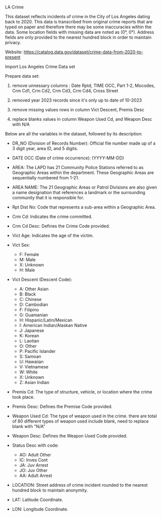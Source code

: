LA Crime

This dataset reflects incidents of crime in the City of Los Angeles dating back to 2020. This data is transcribed from original crime reports that are typed on paper and therefore there may be some inaccuracies within the data. Some location fields with missing data are noted as (0°, 0°). Address fields are only provided to the nearest hundred block in order to maintain privacy.

Website: https://catalog.data.gov/dataset/crime-data-from-2020-to-present

Import Los Angeles Crime Data set 

Prepare data set:

1) remove unnessary columns : Date Rptd, TIME OCC, Part 1-2, Mocodes, Crm Cd1, Crm Cd2, Crm Cd3, Crm Cd4, Cross Street

2) removed year 2023 records since it's only up to date of 10-2023

3) remove missing values rows in column Vict Descent, Premis Desc

4) replace blanks values in column Weapon Used Cd, and Weapon Desc with N/A


Below are all the variables in the dataset, followed by its description:

* DR_NO (Division of Records Number): Official file number made up of a 3 digit year, area ID, and 5 digits.

* DATE OCC (Date of crime occurrence): (YYYY-MM-DD)

* AREA: The LAPD has 21 Community Police Stations referred to as Geographic Areas within the department. These Geographic Areas are sequentially numbered from 1-21.

* AREA NAME: The 21 Geographic Areas or Patrol Divisions are also given a name designation that references a landmark or the surrounding community that it is responsible for.

* Rpt Dist No: Code that represents a sub-area within a Geographic Area.

* Crm Cd: Indicates the crime committed.

* Crm Cd Desc: Defines the Crime Code provided.

* Vict Age: Indicates the age of the victim.

* Vict Sex:
    * F: Female 
    * M: Male 
    * X: Unknown
    * H: Male
    
* Vict Descent (Descent Code): 
    * A: Other Asian 
    * B: Black 
    * C: Chinese 
    * D: Cambodian 
    * F: Filipino 
    * G: Guamanian 
    * H: Hispanic/Latin/Mexican 
    * I: American Indian/Alaskan Native 
    * J: Japanese 
    * K: Korean 
    * L: Laotian 
    * O: Other 
    * P: Pacific Islander 
    * S: Samoan 
    * U: Hawaiian 
    * V: Vietnamese 
    * W: White 
    * X: Unknown 
    * Z: Asian Indian
    
* Premis Cd: The type of structure, vehicle, or location where the crime took place.

* Premis Desc: Defines the Premise Code provided.

* Weapon Used Cd: The type of weapon used in the crime. there are total of 80 different types of weapon used include blank, need to replace blank with "N/A"

* Weapon Desc: Defines the Weapon Used Code provided.

* Status Desc with code:
    * AO: Adult Other 
    * IC: Inves Cont
    * JA: Juv Arrest
    * JO: Juv Other
    * AA: Adult Arrest
    

* LOCATION: Street address of crime incident rounded to the nearest hundred block to maintain anonymity.

* LAT: Latitude Coordinate.

* LON: Longitude Coordinate.